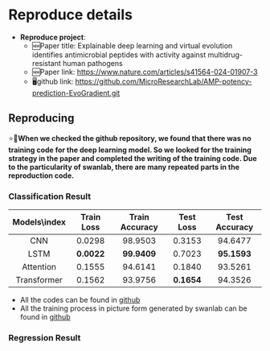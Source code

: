 # Reproduce details

- **Reproduce project**: 
  - 🆕Paper title: Explainable deep learning and virtual evolution identifies antimicrobial peptides with activity against multidrug-resistant human pathogens
  - 🆕Paper link: https://www.nature.com/articles/s41564-024-01907-3
  - 🖥️github link: https://github.com/MicroResearchLab/AMP-potency-prediction-EvoGradient.git

## Reproducing
⭐️🤝**When we checked the github repository, we found that there was no training code for the deep learning model. So we looked for the training strategy in the paper and completed the writing of the training code. Due to the particularity of swanlab, there are many repeated parts in the reproduction code.**

### Classification Result
|  Models\index  | Train Loss | Train Accuracy | Test Loss | Test Accuracy |
| :-------: | :--------: | :------------: | :------: | :------: |
|    CNN    |   0.0298   |     98.9503      |     0.3153     |     94.6477     |
|   LSTM    |   **0.0022** |   **99.9409**      |     0.7023     |     **95.1593**     |
| Attention |   0.1555    |     94.6141      |     0.1840     |     93.5261     |
|    Transformer     |      0.1562      |         93.9756       |     **0.1654**     |     94.3526     |
- All the codes can be found in [github]()
- All the training process in picture form generated by swanlab can be found in [github]()

### Regression Result
